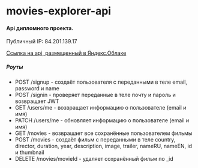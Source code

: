 # movies-explorer-api

#### Api дипломного проекта.

Публичный IP: 84.201.139.17

[Ссылка на api, размещенный в Яндекс.Облаке](https://api.greysamson.nomoredomains.club)

##### Роуты
- POST /signup - создаёт пользователя с переданными в теле email, password и name
- POST /signin - проверяет переданные в теле почту и пароль и возвращает JWT
- GET /users/me - возвращает информацию о пользователе (email и имя)
- PATCH /users/me - обновляет информацию о пользователе (email и имя)
- GET /movies - возвращает все сохранённые пользователем фильмы
- POST /movies - создаёт фильм с переданными в теле country, director, duration, year, description, image, trailer, nameRU, nameEN, id и thumbnail 
- DELETE /movies/movieId - удаляет сохранённый фильм по _id
